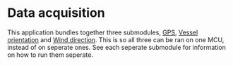 # Data acquisition

This application bundles together three submodules, [GPS](https://github.com/AutoSail-MDH/AutoSail-HT21/tree/main/micro-ROS/Sensors/gps), [Vessel orientation](https://github.com/AutoSail-MDH/AutoSail-HT21/tree/main/micro-ROS/Sensors/vessel_orientation) and [Wind direction](https://github.com/AutoSail-MDH/AutoSail-HT21/tree/main/micro-ROS/Sensors/wind_direction). This is so all three can be ran on one MCU, instead of on seperate ones. See each seperate submodule for information on how to run them seperate.
